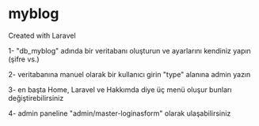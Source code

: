 # myblog
Created with Laravel

1- "db_myblog" adında bir veritabanı oluşturun ve ayarlarını kendiniz yapın (şifre vs.)

2- veritabanına manuel olarak bir kullanıcı girin "type" alanına admin yazın

3- en başta Home, Laravel ve Hakkımda diye üç menü oluşur bunları değiştirebilirsiniz

4- admin paneline "admin/master-loginasform" olarak ulaşabilirsiniz
